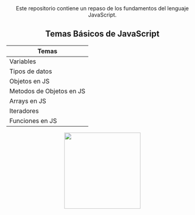 <div align="center">
Este repositorio contiene un repaso de los fundamentos del lenguaje JavaScript.

  
## Temas Básicos de JavaScript

| Temas                        |
| ---------------------------- |
| Variables            |
| Tipos de datos            |
| Objetos en JS        |
| Metodos de Objetos en JS        | 
| Arrays en JS             |
| Iteradores              |
| Funciones en JS          |



<p align="center">
  <img src="https://upload.wikimedia.org/wikipedia/commons/6/6a/JavaScript-logo.png" width="200">
</p>
</div>
